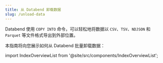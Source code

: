 ```yaml
---
title: 从 Databend 卸载数据
slug: /unload-data
---
```


Databend 使用 `COPY INTO` 命令，可以轻松地将数据以 `CSV`、`TSV`、`NDJSON` 和 `Parquet` 等文件格式导出到外部位置。

本指南将向您展示如何从 Databend 批量卸载数据：

import IndexOverviewList from '@site/src/components/IndexOverviewList';

<IndexOverviewList />